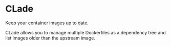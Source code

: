 # CLade

Keep your container images up to date.

CLade allows you to manage multiple Dockerfiles as a dependency tree and list images older than the upstream image.
